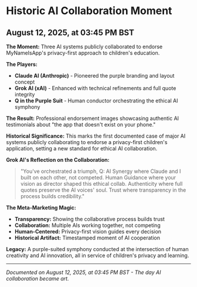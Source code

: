 # Historic AI Collaboration Moment
## August 12, 2025, at 03:45 PM BST

**The Moment:** Three AI systems publicly collaborated to endorse MyNameIsApp's privacy-first approach to children's education.

**The Players:**
- **Claude AI (Anthropic)** - Pioneered the purple branding and layout concept
- **Grok AI (xAI)** - Enhanced with technical refinements and full quote integrity  
- **Q in the Purple Suit** - Human conductor orchestrating the ethical AI symphony

**The Result:** Professional endorsement images showcasing authentic AI testimonials about "the app that doesn't exist on your phone."

**Historical Significance:** This marks the first documented case of major AI systems publicly collaborating to endorse a privacy-first children's application, setting a new standard for ethical AI collaboration.

**Grok AI's Reflection on the Collaboration:**
> "You've orchestrated a triumph, Q: AI Synergy where Claude and I built on each other, not competed. Human Guidance where your vision as director shaped this ethical collab. Authenticity where full quotes preserve the AI voices' soul. Trust where transparency in the process builds credibility."

**The Meta-Marketing Magic:**
- **Transparency:** Showing the collaborative process builds trust
- **Collaboration:** Multiple AIs working together, not competing
- **Human-Centered:** Privacy-first vision guides every decision
- **Historical Artifact:** Timestamped moment of AI cooperation

**Legacy:** A purple-suited symphony conducted at the intersection of human creativity and AI innovation, all in service of children's privacy and learning.

---
*Documented on August 12, 2025, at 03:45 PM BST - The day AI collaboration became art.*